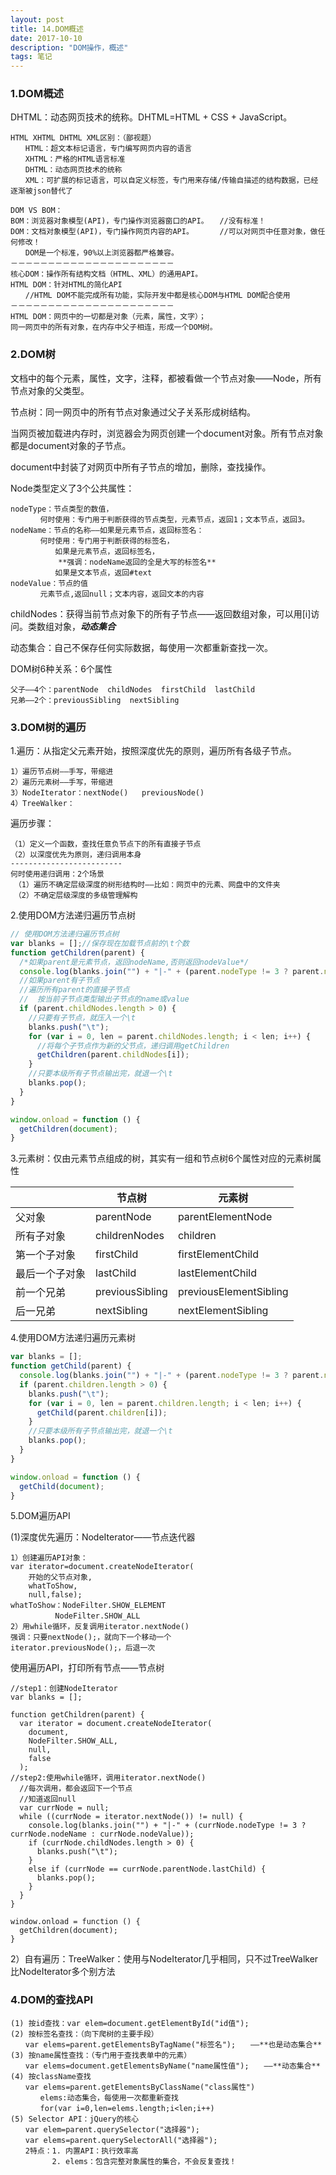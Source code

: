 ```yaml
---
layout: post
title: 14.DOM概述
date: 2017-10-10
description: "DOM操作，概述"
tags: 笔记   
---
```


### 1.DOM概述
DHTML：动态网页技术的统称。DHTML=HTML + CSS + JavaScript。

```
HTML XHTML DHTML XML区别：（鄙视题）
　　HTML：超文本标记语言，专门编写网页内容的语言
　　XHTML：严格的HTML语言标准
　　DHTML：动态网页技术的统称
　　XML：可扩展的标记语言，可以自定义标签，专门用来存储/传输自描述的结构数据，已经逐渐被json替代了
```
```
DOM VS BOM：
BOM：浏览器对象模型(API)，专门操作浏览器窗口的API。　　//没有标准！
DOM：文档对象模型(API)，专门操作网页内容的API。　　　　//可以对网页中任意对象，做任何修改！
　　DOM是一个标准，90%以上浏览器都严格兼容。
－－－－－－－－－－－－－－－－－－－－－－
核心DOM：操作所有结构文档（HTML、XML）的通用API。
HTML DOM：针对HTML的简化API
　　//HTML DOM不能完成所有功能，实际开发中都是核心DOM与HTML DOM配合使用
－－－－－－－－－－－－－－－－－－－－－－
HTML DOM：网页中的一切都是对象（元素，属性，文字）；
同一网页中的所有对象，在内存中父子相连，形成一个DOM树。

```

### 2.DOM树

文档中的每个元素，属性，文字，注释，都被看做一个节点对象——Node，所有节点对象的父类型。

节点树：同一网页中的所有节点对象通过父子关系形成树结构。

当网页被加载进内存时，浏览器会为网页创建一个document对象。所有节点对象都是document对象的子节点。

document中封装了对网页中所有子节点的增加，删除，查找操作。

Node类型定义了3个公共属性：
```
nodeType：节点类型的数值，
　　　　何时使用：专门用于判断获得的节点类型，元素节点，返回1；文本节点，返回3。
nodeName：节点的名称——如果是元素节点，返回标签名：
　　　　何时使用：专门用于判断获得的标签名，
　　　　　　如果是元素节点，返回标签名，
	　　　　**强调：nodeName返回的全是大写的标签名**
　　　　　　如果是文本节点，返回#text
nodeValue：节点的值
　　　　元素节点,返回null；文本内容，返回文本的内容
```

childNodes：获得当前节点对象下的所有子节点——返回数组对象，可以用[i]访问。类数组对象，***动态集合***

动态集合：自己不保存任何实际数据，每使用一次都重新查找一次。

DOM树6种关系：6个属性
```
父子——4个：parentNode  childNodes  firstChild  lastChild
兄弟——2个：previousSibling  nextSibling
```

### 3.DOM树的遍历

1.遍历：从指定父元素开始，按照深度优先的原则，遍历所有各级子节点。
```
1）遍历节点树——手写，带缩进
2）遍历元素树——手写，带缩进
3）NodeIterator：nextNode()	previousNode()
4）TreeWalker：
```

遍历步骤：
```
（1）定义一个函数，查找任意负节点下的所有直接子节点
（2）以深度优先为原则，递归调用本身
-------------------------
何时使用递归调用：2个场景
　（1）遍历不确定层级深度的树形结构时——比如：网页中的元素、网盘中的文件夹
　（2）不确定层级深度的多级管理解构
```

2.使用DOM方法递归遍历节点树
```javascript
// 使用DOM方法递归遍历节点树
var blanks = [];//保存现在加载节点前的\t个数
function getChildren(parent) {
  /*如果parent是元素节点，返回nodeName,否则返回nodeValue*/
  console.log(blanks.join("") + "|-" + (parent.nodeType != 3 ? parent.nodeName : parent.nodeValue));
  //如果parent有子节点
  //遍历所有parent的直接子节点
  //  按当前子节点类型输出子节点的name或value
  if (parent.childNodes.length > 0) {
    //只要有子节点，就压入一个\t
    blanks.push("\t");
    for (var i = 0, len = parent.childNodes.length; i < len; i++) {
      //将每个子节点作为新的父节点，递归调用getChildren
      getChildren(parent.childNodes[i]);
    }
    //只要本级所有子节点输出完，就退一个\t
    blanks.pop();
  }
}

window.onload = function () {
  getChildren(document);
}
```
3.元素树：仅由元素节点组成的树，其实有一组和节点树6个属性对应的元素树属性

||节点树|元素树
-|-|-
父对象|parentNode|parentElementNode
所有子对象|childrenNodes|children
第一个子对象|firstChild	|firstElementChild
最后一个子对象|lastChild|lastElementChild
前一个兄弟|previousSibling|previousElementSibling
后一兄弟|nextSibling	|nextElementSibling

4.使用DOM方法递归遍历元素树
```javascript
var blanks = [];
function getChild(parent) {
  console.log(blanks.join("") + "|-" + (parent.nodeType != 3 ? parent.nodeName : parent.nodeValue));
  if (parent.children.length > 0) {
    blanks.push("\t");
    for (var i = 0, len = parent.children.length; i < len; i++) {
      getChild(parent.children[i]);
    }
    //只要本级所有子节点输出完，就退一个\t
    blanks.pop();
  }
}

window.onload = function () {
  getChild(document);
}
```
5.DOM遍历API

(1)深度优先遍历：NodeIterator——节点迭代器
```
1）创建遍历API对象：
var iterator=document.createNodeIterator(
    开始的父节点对象,
    whatToShow,
    null,false);
whatToShow：NodeFilter.SHOW_ELEMENT
　　　　　　NodeFilter.SHOW_ALL
2）用while循环，反复调用iterator.nextNode()
强调：只要nextNode();，就向下一个移动一个
iterator.previousNode();，后退一次
```
使用遍历API，打印所有节点——节点树
```
//step1：创建NodeIterator
var blanks = [];

function getChildren(parent) {
  var iterator = document.createNodeIterator(
    document,
    NodeFilter.SHOW_ALL,
    null,
    false
  );
//step2:使用while循环，调用iterator.nextNode()
  //每次调用，都会返回下一个节点
  //知道返回null
  var currNode = null;
  while ((currNode = iterator.nextNode()) != null) {
    console.log(blanks.join("") + "|-" + (currNode.nodeType != 3 ? currNode.nodeName : currNode.nodeValue));
    if (currNode.childNodes.length > 0) {
      blanks.push("\t");
    }
    else if (currNode == currNode.parentNode.lastChild) {
      blanks.pop();
    }
  }
}

window.onload = function () {
  getChildren(document);
}
```
2）自有遍历：TreeWalker：使用与NodeIterator几乎相同，只不过TreeWalker比NodeIterator多个别方法


### 4.DOM的查找API
```
(1) 按id查找：var elem=document.getElementById("id值");
(2) 按标签名查找：（向下爬树的主要手段）
　　var elems=parent.getElementsByTagName("标签名");　　——**也是动态集合**
(3) 按name属性查找：（专门用于查找表单中的元素）
　　var elems=document.getElementsByName("name属性值");　　——**动态集合**
(4) 按className查找
　　var elems=parent.getElementsByClassName("class属性")
　　　　elems:动态集合，每使用一次都重新查找
　　　　for(var i=0,len=elems.length;i<len;i++)
(5) Selector API：jQuery的核心
　　var elem=parent.querySelector("选择器");
　　var elems=parent.querySelectorAll("选择器");
　　2特点：1. 内置API：执行效率高
　　　　　 2. elems：包含完整对象属性的集合，不会反复查找！
```